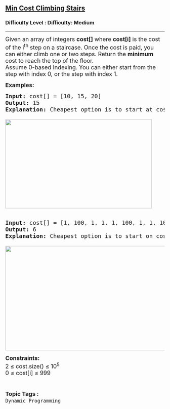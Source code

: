 <h2><a href="https://www.geeksforgeeks.org/problems/min-cost-climbing-stairs/1">Min Cost Climbing Stairs</a></h2><h3>Difficulty Level : Difficulty: Medium</h3><hr><div class="problems_problem_content__Xm_eO"><p><span style="font-size: 18px;">Given an array of integers <strong>cost[]</strong>&nbsp;where&nbsp;<strong>cost[i]</strong>&nbsp;is the cost of the i<sup>th</sup> step on a staircase. Once the cost is paid, you can either climb one or two steps. Return the <strong>minimum </strong>cost to reach the top of the floor.<br>Assume 0-based Indexing.&nbsp;</span><span style="font-size: 18px;">You can either start from the step with index 0, or the step with index 1.</span></p>
<p><span style="font-size: 18px;"><strong>Examples:</strong></span></p>
<pre><span style="font-size: 18px;"><strong>Input: </strong>cost[] = [10, 15, 20]
<strong>Output: </strong>15<strong>
Explanation: </strong>Cheapest option is to start at cost[1], pay that cost, and go to the top.<br><br><img src="https://media.geeksforgeeks.org/img-practice/prod/addEditProblem/708151/Web/Other/blobid1_1741612335.png" width="463" height="281" data-merlin-processed="true"><br><br></span></pre>
<pre><span style="font-size: 18px;"><strong>Input: </strong>cost[] = [1, 100, 1, 1, 1, 100, 1, 1, 100, 1]
<strong>Output: </strong>6<strong>
Explanation: </strong>Cheapest option is to start on cost[0], and only step on 1s, skipping cost[3].<br><br></span><img style="font-size: 18px; font-family: -apple-system, BlinkMacSystemFont, 'Segoe UI', Roboto, Oxygen, Ubuntu, Cantarell, 'Open Sans', 'Helvetica Neue', sans-serif;" src="https://media.geeksforgeeks.org/img-practice/prod/addEditProblem/708151/Web/Other/blobid0_1741612208.png" width="654" height="330" data-merlin-processed="true"></pre>
<p><span style="font-size: 18px;"><strong>Constraints:</strong><br>2 ≤ cost.size() ≤ 10<sup>5</sup><br>0&nbsp;≤ cost[i] ≤ 999</span></p></div><br><p><span style=font-size:18px><strong>Topic Tags : </strong><br><code>Dynamic Programming</code>&nbsp;